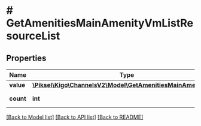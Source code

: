 # # GetAmenitiesMainAmenityVmListResourceList

## Properties

Name | Type | Description | Notes
------------ | ------------- | ------------- | -------------
**value** | [**\Piksel\Kigo\ChannelsV2\Model\GetAmenitiesMainAmenityVm[]**](GetAmenitiesMainAmenityVm.md) |  | [optional]
**count** | **int** |  | [optional] [readonly]

[[Back to Model list]](../../README.md#models) [[Back to API list]](../../README.md#endpoints) [[Back to README]](../../README.md)
